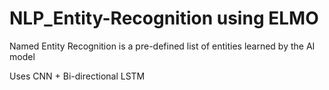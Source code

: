 # NLP_Entity-Recognition using ELMO
  
 Named Entity Recognition is a pre-defined list of entities learned by the AI model     
 
 Uses CNN + Bi-directional LSTM  
